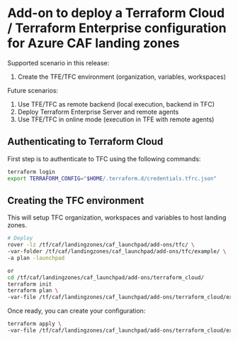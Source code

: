 # Add-on to deploy a Terraform Cloud / Terraform Enterprise configuration for Azure CAF landing zones

Supported scenario in this release:

1. Create the TFE/TFC environment (organization, variables, workspaces)

Future scenarios:

1. Use TFE/TFC as remote backend (local execution, backend in TFC)
2. Deploy Terraform Enterprise Server and remote agents
3. Use TFE/TFC in online mode (execution in TFE with remote agents)

## Authenticating to Terraform Cloud

First step is to authenticate to TFC using the following commands:

```bash
terraform login
export TERRAFORM_CONFIG="$HOME/.terraform.d/credentials.tfrc.json"
```

## Creating the TFC environment

This will setup TFC organization, workspaces and variables to host landing zones.

```bash
# Deploy
rover -lz /tf/caf/landingzones/caf_launchpad/add-ons/tfc/ \
-var-folder /tf/caf/landingzones/caf_launchpad/add-ons/tfc/example/ \
-a plan -launchpad

or
cd /tf/caf/landingzones/caf_launchpad/add-ons/terraform_cloud/
terraform init
terraform plan \
-var-file /tf/caf/landingzones/caf_launchpad/add-ons/terraform_cloud/example/tfc.tfvars
```

Once ready, you can create your configuration:

```bash
terraform apply \
-var-file /tf/caf/landingzones/caf_launchpad/add-ons/terraform_cloud/example/tfc.tfvars
```
